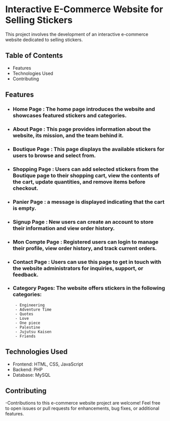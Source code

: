 # Interactive E-Commerce Website for Selling Stickers

This project involves the development of an interactive e-commerce website dedicated to selling stickers. 
## Table of Contents
- Features
- Technologies Used
- Contributing

## Features
- ### Home Page : The home page introduces the website and showcases featured stickers and categories.
- ### About Page : This page provides information about the website, its mission, and the team behind it.
- ### Boutique Page : This page displays the available stickers for users to browse and select from.
- ### Shopping Page : Users can add selected stickers from the Boutique page to their shopping cart, view the contents of the cart, update quantities, and remove items before checkout.
- ### Panier Page : a message is displayed indicating that the cart is empty.
- ### Signup Page : New users can create an account to store their information and view order history.
- ### Mon Compte Page : Registered users can login to manage their profile, view order history, and track current orders.
- ### Contact Page : Users can use this page to get in touch with the website administrators for inquiries, support, or feedback.
- ### Category Pages: The website offers stickers in the following categories:
       - Engineering
       - Adventure Time
       - Quotes
       - Love
       - One piece
       - Palestine
       - Jujutsu Kaisen
       - Friends
## Technologies Used
  - Frontend: HTML, CSS, JavaScript
  - Backend: PHP
  - Database: MySQL
## Contributing
-Contributions to this e-commerce website project are welcome! Feel free to open issues or pull requests for enhancements, bug fixes, or additional features.
